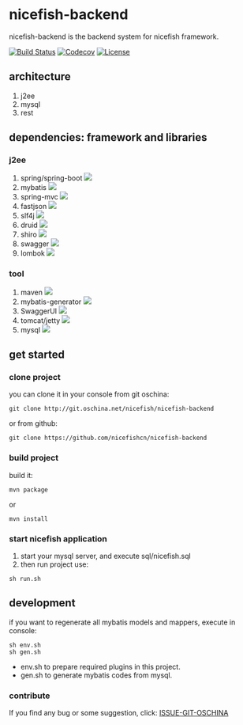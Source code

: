 # nicefish-backend
nicefish-backend is the backend system for nicefish framework.

[![Build Status](https://travis-ci.org/nicefishcn/nicefish-backend.svg?branch=master)](https://travis-ci.org/nicefishcn/nicefish-backend)
[![Codecov](https://codecov.io/gh/nicefishcn/nicefish-backend/branch/master/graph/badge.svg)](https://codecov.io/gh/nicefishcn/nicefish-backend/branch/master)
[![License](https://img.shields.io/badge/license-Apache%202-4EB1BA.svg)](https://www.apache.org/licenses/LICENSE-2.0.html)

## architecture
1. j2ee
2. mysql
3. rest

## dependencies: framework and libraries

### j2ee
1. spring/spring-boot ![](https://img.shields.io/badge/springboot-done-green.svg?style=plastic)
2. mybatis ![](https://img.shields.io/badge/mybatis-done-green.svg?style=plastic)
3. spring-mvc ![](https://img.shields.io/badge/springmvc-done-green.svg?style=plastic)
4. fastjson ![](https://img.shields.io/badge/fastjson-doing-blue.svg?style=plastic)
5. slf4j ![](https://img.shields.io/badge/slf4j-doing-blue.svg?style=plastic)
6. druid ![](https://img.shields.io/badge/druid-done-green.svg?style=plastic)
7. shiro ![](https://img.shields.io/badge/shiro-doing-blue.svg?style=plastic)
8. swagger ![](https://img.shields.io/badge/swagger-doing-blue.svg?style=plastic)
9. lombok ![](https://img.shields.io/badge/lombok-done-green.svg?style=plastic)


### tool
1. maven ![](https://img.shields.io/badge/maven-done-green.svg?style=plastic)
2. mybatis-generator ![](https://img.shields.io/badge/generator-done-green.svg?style=plastic)
3. SwaggerUI ![](https://img.shields.io/badge/swagger-doing-blue.svg?style=plastic)
4. tomcat/jetty ![](https://img.shields.io/badge/tomcat-done-green.svg?style=plastic)
5. mysql ![](https://img.shields.io/badge/mysql-done-green.svg?style=plastic)


## get started

### clone project
you can clone it in your console from git oschina:
```
git clone http://git.oschina.net/nicefish/nicefish-backend
```
or from github:
```
git clone https://github.com/nicefishcn/nicefish-backend
```
### build project
build it:

```
mvn package
```
or
```
mvn install
```

### start nicefish application
1. start your mysql server, and execute sql/nicefish.sql
2. then run project use:
```
sh run.sh
```

## development
if you want to regenerate all mybatis models and mappers, execute in console:
```
sh env.sh
sh gen.sh
```

- env.sh to prepare required plugins in this project.
- gen.sh to generate mybatis codes from mysql.

### contribute
If you find any bug or some suggestion, click: [ISSUE-GIT-OSCHINA](http://git.oschina.net/nicefish/nicefish-backend/issues)
